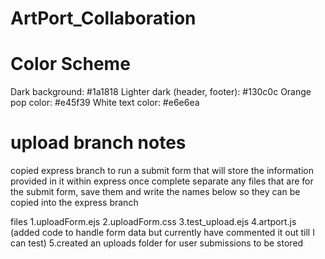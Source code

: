 # ArtPort_Collaboration

# Color Scheme
Dark background: #1a1818
Lighter dark (header, footer): #130c0c
Orange pop color: #e45f39
White text color: #e6e6ea


# upload branch notes
copied express branch to run a submit form that will store the information provided in it within express
once complete separate any files that are for the submit form, save them and write the names below so they can be copied into the express branch

files
1.uploadForm.ejs
2.uploadForm.css
3.test_upload.ejs
4.artport.js (added code to handle form data but currently have commented it out till I can test)
5.created an uploads folder for user submissions to be stored